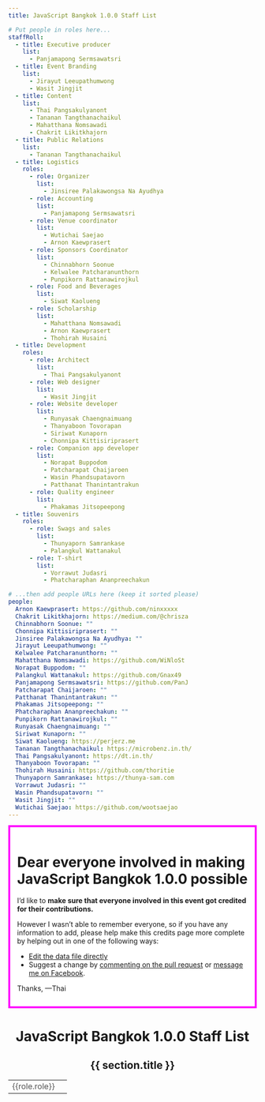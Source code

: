 ```yaml
---
title: JavaScript Bangkok 1.0.0 Staff List

# Put people in roles here...
staffRoll:
  - title: Executive producer
    list:
      - Panjamapong Sermsawatsri
  - title: Event Branding
    list:
      - Jirayut Leeupathumwong
      - Wasit Jingjit
  - title: Content
    list:
      - Thai Pangsakulyanont
      - Tananan Tangthanachaikul
      - Mahatthana Nomsawadi
      - Chakrit Likitkhajorn
  - title: Public Relations
    list:
      - Tananan Tangthanachaikul
  - title: Logistics
    roles:
      - role: Organizer
        list:
          - Jinsiree Palakawongsa Na Ayudhya
      - role: Accounting
        list:
          - Panjamapong Sermsawatsri
      - role: Venue coordinator
        list:
          - Wutichai Saejao
          - Arnon Kaewprasert
      - role: Sponsors Coordinator
        list:
          - Chinnabhorn Soonue
          - Kelwalee Patcharanunthorn
          - Punpikorn Rattanawirojkul
      - role: Food and Beverages
        list:
          - Siwat Kaolueng
      - role: Scholarship
        list:
          - Mahatthana Nomsawadi
          - Arnon Kaewprasert
          - Thohirah Husaini
  - title: Development
    roles:
      - role: Architect
        list:
          - Thai Pangsakulyanont
      - role: Web designer
        list:
          - Wasit Jingjit
      - role: Website developer
        list:
          - Runyasak Chaengnaimuang
          - Thanyaboon Tovorapan
          - Siriwat Kunaporn
          - Chonnipa Kittisiriprasert
      - role: Companion app developer
        list:
          - Norapat Buppodom
          - Patcharapat Chaijaroen
          - Wasin Phandsupatavorn
          - Patthanat Thanintantrakun
      - role: Quality engineer
        list:
          - Phakamas Jitsopeepong
  - title: Souvenirs
    roles:
      - role: Swags and sales
        list:
          - Thunyaporn Samrankase
          - Palangkul Wattanakul
      - role: T-shirt
        list:
          - Vorrawut Judasri
          - Phatcharaphan Ananpreechakun

# ...then add people URLs here (keep it sorted please)
people:
  Arnon Kaewprasert: https://github.com/ninxxxxx
  Chakrit Likitkhajorn: https://medium.com/@chrisza
  Chinnabhorn Soonue: ""
  Chonnipa Kittisiriprasert: ""
  Jinsiree Palakawongsa Na Ayudhya: ""
  Jirayut Leeupathumwong: ""
  Kelwalee Patcharanunthorn: ""
  Mahatthana Nomsawadi: https://github.com/WiNloSt
  Norapat Buppodom: ""
  Palangkul Wattanakul: https://github.com/Gnax49
  Panjamapong Sermsawatsri: https://github.com/PanJ
  Patcharapat Chaijaroen: ""
  Patthanat Thanintantrakun: ""
  Phakamas Jitsopeepong: ""
  Phatcharaphan Ananpreechakun: ""
  Punpikorn Rattanawirojkul: ""
  Runyasak Chaengnaimuang: ""
  Siriwat Kunaporn: ""
  Siwat Kaolueng: https://perjerz.me
  Tananan Tangthanachaikul: https://microbenz.in.th/
  Thai Pangsakulyanont: https://dt.in.th/
  Thanyaboon Tovorapan: ""
  Thohirah Husaini: https://github.com/thoritie
  Thunyaporn Samrankase: https://thunya-sam.com
  Vorrawut Judasri: ""
  Wasin Phandsupatavorn: ""
  Wasit Jingjit: ""
  Wutichai Saejao: https://github.com/wootsaejao
---
```


<div v-if="$flags.preview" style="background: white; border: 4px solid #f0f; padding: 1em;">

# Dear everyone involved in making JavaScript Bangkok 1.0.0 possible

I’d like to **make sure that everyone involved in this event got credited for their contributions.**

However I wasn’t able to remember everyone,
so if you have any information to add,
please help make this credits page more complete
by helping out in one of the following ways:

- [Edit the data file directly](https://github.com/JavaScriptBangkok/JavaScriptBangkok-1.0.0/edit/staff/website2/staff/README.md?pr=%2FJavaScriptBangkok%2FJavaScriptBangkok-1.0.0%2Fpull%2F47)
- Suggest a change by [commenting on the pull request](https://github.com/JavaScriptBangkok/JavaScriptBangkok-1.0.0/pull/47) or [message me on Facebook](https://m.me/dtinth).

Thanks, —Thai

</div>

<div style="text-align: center">

# JavaScript Bangkok 1.0.0 Staff List

<section v-for="section of $page.frontmatter.staffRoll">
  <h2>{{ section.title }}</h2>
  <div v-for="name of section.list || []">
    <PersonName :name="name" :people="$page.frontmatter.people" />
  </div>
  <table v-if="section.roles" style="margin: 0 auto">
    <tbody>
      <tr v-for="role of section.roles">
        <td style="text-align: right; padding-right: 1ex; vertical-align: top;">
          <span style="opacity: 0.75">{{role.role}}</span>
        </td>
        <td style="text-align: left">
          <div v-for="name of role.list || []">
            <PersonName :name="name" :people="$page.frontmatter.people" />
          </div>
        </td>
      </tr>
    </tbody>
  </table>
</section>

</div>

<script>
import PersonName from '../.vuepress/local-components/PersonName.vue'

export default {
  components: {
    PersonName
  }
}
</script>
